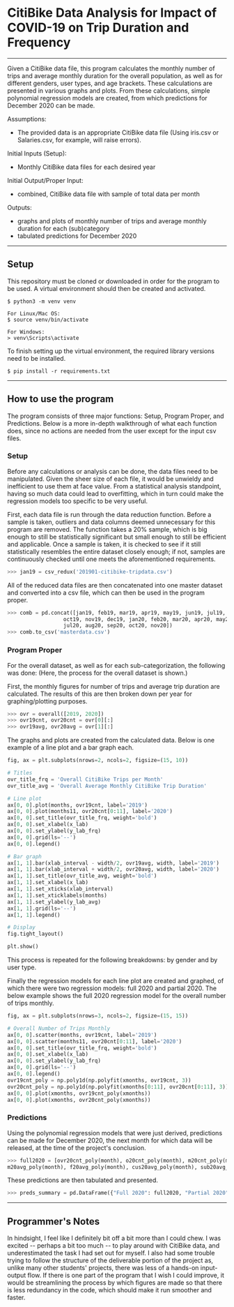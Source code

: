 # CitiBike Data Analysis for Impact of COVID-19 on Trip Duration and Frequency

---

Given a CitiBike data file, this program calculates the monthly number of trips and average monthly duration for the overall population, as well as for different genders, user types, and age brackets. These calculations are presented in various graphs and plots. From these calculations, simple polynomial regression models are created, from which predictions for December 2020 can be made.

Assumptions:
* The provided data is an appropriate CitiBike data file (Using iris.csv or Salaries.csv, for example, will raise errors).

Initial Inputs (Setup):
* Monthly CitiBike data files for each desired year

Initial Output/Proper Input:
* combined, CitiBike data file with sample of total data per month

Outputs:
* graphs and plots of monthly number of trips and average monthly duration for each (sub)category
* tabulated predictions for December 2020

---

## Setup

This repository must be cloned or downloaded in order for the program to be used.
A virtual environment should then be created and activated.

```
$ python3 -m venv venv
```

```
For Linux/Mac OS:
$ source venv/bin/activate

For Windows:
> venv\Scripts\activate
```

To finish setting up the virtual environment, the required library versions need to be installed.

```
$ pip install -r requirements.txt
```

---

## How to use the program

The program consists of three major functions: Setup, Program Proper, and Predictions. Below is a more in-depth walkthrough of what each function does, since no actions are needed from the user except for the input csv files.

### Setup

Before any calculations or analysis can be done, the data files need to be manipulated. Given the sheer size of each file, it would be unwieldy and inefficient to use them at face value. From a statistical analysis standpoint, having so much data could lead to overfitting, which in turn could make the regression models too specific to be very useful.

First, each data file is run through the data reduction function. Before a sample is taken, outliers and data columns deemed unnecessary for this program are removed. The function takes a 20% sample, which is big enough to still be statistically significant but small enough to still be efficient and applicable. Once a sample is taken, it is checked to see if it still statistically resembles the entire dataset closely enough; if not, samples are continuously checked until one meets the aforementioned requirements.

```python
>>> jan19 = csv_redux('201901-citibike-tripdata.csv')
```

All of the reduced data files are then concatenated into one master dataset and converted into a csv file, which can then be used in the program proper.

```python
>>> comb = pd.concat([jan19, feb19, mar19, apr19, may19, jun19, jul19, aug19, sep19,
                  oct19, nov19, dec19, jan20, feb20, mar20, apr20, may20, jun20,
                  jul20, aug20, sep20, oct20, nov20])
>>> comb.to_csv('masterdata.csv')
```

### Program Proper

For the overall dataset, as well as for each sub-categorization, the following was done: (Here, the process for the overall dataset is shown.)

First, the monthly figures for number of trips and average trip duration are calculated. The results of this are then broken down per year for graphing/plotting purposes.

```python
>>> ovr = overall([2019, 2020])
>>> ovr19cnt, ovr20cnt = ovr[0][:]
>>> ovr19avg, ovr20avg = ovr[1][:]
```

The graphs and plots are created from the calculated data. Below is one example of a line plot and a bar graph each.

```python
fig, ax = plt.subplots(nrows=2, ncols=2, figsize=(15, 10))

# Titles
ovr_title_frq = 'Overall CitiBike Trips per Month'
ovr_title_avg = 'Overall Average Monthly CitiBike Trip Duration'

# Line plot
ax[0, 0].plot(months, ovr19cnt, label='2019')
ax[0, 0].plot(months11, ovr20cnt[0:11], label='2020')
ax[0, 0].set_title(ovr_title_frq, weight='bold')
ax[0, 0].set_xlabel(x_lab)
ax[0, 0].set_ylabel(y_lab_frq)
ax[0, 0].grid(ls='--')
ax[0, 0].legend()

# Bar graph
ax[1, 1].bar(xlab_interval - width/2, ovr19avg, width, label='2019')
ax[1, 1].bar(xlab_interval + width/2, ovr20avg, width, label='2020')
ax[1, 1].set_title(ovr_title_avg, weight='bold')
ax[1, 1].set_xlabel(x_lab)
ax[1, 1].set_xticks(xlab_interval)
ax[1, 1].set_xticklabels(months)
ax[1, 1].set_ylabel(y_lab_avg)
ax[1, 1].grid(ls='--')
ax[1, 1].legend()

# Display
fig.tight_layout()

plt.show()
```

This process is repeated for the following breakdowns: by gender and by user type.

Finally the regression models for each line plot are created and graphed, of which there were two regression models: full 2020 and partial 2020. The below example shows the full 2020 regression model for the overall number of trips monthly.

```python
fig, ax = plt.subplots(nrows=3, ncols=2, figsize=(15, 15))

# Overall Number of Trips Monthly
ax[0, 0].scatter(months, ovr19cnt, label='2019')
ax[0, 0].scatter(months11, ovr20cnt[0:11], label='2020')
ax[0, 0].set_title(ovr_title_frq, weight='bold')
ax[0, 0].set_xlabel(x_lab)
ax[0, 0].set_ylabel(y_lab_frq)
ax[0, 0].grid(ls='--')
ax[0, 0].legend()
ovr19cnt_poly = np.poly1d(np.polyfit(xmonths, ovr19cnt, 3))
ovr20cnt_poly = np.poly1d(np.polyfit(xmonths[0:11], ovr20cnt[0:11], 3))
ax[0, 0].plot(xmonths, ovr19cnt_poly(xmonths))
ax[0, 0].plot(xmonths, ovr20cnt_poly(xmonths))
```

### Predictions

Using the polynomial regression models that were just derived, predictions can be made for December 2020, the next month for which data will be released, at the time of the project's conclusion.

```python
>>> full2020 = [ovr20cnt_poly(month), o20cnt_poly(month), m20cnt_poly(month), f20cnt_poly(month), cus20cnt_poly(month), sub20cnt_poly(month), ovr20avg_poly(month), o20avg_poly(month),
m20avg_poly(month), f20avg_poly(month), cus20avg_poly(month), sub20avg_poly(month)]
```

These predictions are then tabulated and presented.
```python
>>> preds_summary = pd.DataFrame({"Full 2020": full2020, "Partial 2020": part2020})
```

---

## Programmer's Notes

In hindsight, I feel like I definitely bit off a bit more than I could chew. I was
excited -- perhaps a bit too much -- to play around with CitiBike data, and underestimated
the task I had set out for myself. I also had some trouble trying to follow the structure
of the deliverable portion of the project as, unlike many other students' projects, there
was less of a hands-on input-output flow. If there is one part of the program that I wish I
could improve, it would be streamlining the process by which figures are made so that
there is less redundancy in the code, which should make it run smoother and faster.
